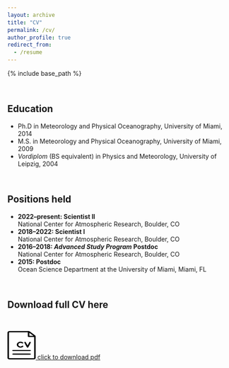 ```yaml
---
layout: archive
title: "CV"
permalink: /cv/
author_profile: true
redirect_from:
  - /resume
---
```


{% include base_path %}

<style>
  .cv-download {
    margin-bottom: 30px;
  }
  h2 {
    padding-top: 30px;
  }
  em {
    font-style: italic;
  }
</style>

<h2>Education</h2>
<ul>
  <li>Ph.D in Meteorology and Physical Oceanography, University of Miami, 2014</li>
  <li>M.S. in Meteorology and Physical Oceanography, University of Miami, 2009</li>
  <li><em>Vordiplom</em> (BS equivalent) in Physics and Meteorology, University of Leipzig, 2004</li>
</ul>

<h2>Positions held</h2>
<ul>
  <li><strong>2022–present: Scientist II</strong><br> National Center for Atmospheric Research, Boulder, CO</li>
  <li><strong>2018–2022: Scientist I</strong><br> National Center for Atmospheric Research, Boulder, CO</li>
  <li><strong>2016–2018: <em>Advanced Study Program</em> Postdoc</strong><br> National Center for Atmospheric Research, Boulder, CO</li>
  <li><strong>2015: Postdoc</strong><br> Ocean Science Department at the University of Miami, Miami, FL</li>
</ul>

<h2>Download full CV here</h2>
<div class="cv-download" style="padding-top: 30px;">
  <a href="../CV.pdf" download>
    <img src="../cv-icon.png" width="64" height="64"> 
    click to download pdf
  </a>
</div>
